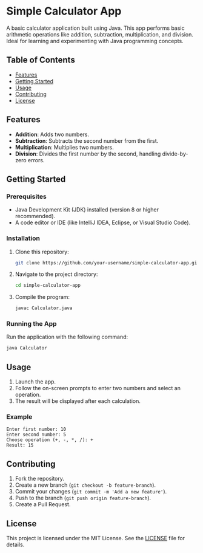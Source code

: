 
# Simple Calculator App

A basic calculator application built using Java. This app performs basic arithmetic operations like addition, subtraction, multiplication, and division. Ideal for learning and experimenting with Java programming concepts.

## Table of Contents
- [Features](#features)
- [Getting Started](#getting-started)
- [Usage](#usage)
- [Contributing](#contributing)
- [License](#license)

## Features
- **Addition**: Adds two numbers.
- **Subtraction**: Subtracts the second number from the first.
- **Multiplication**: Multiplies two numbers.
- **Division**: Divides the first number by the second, handling divide-by-zero errors.

## Getting Started

### Prerequisites
- Java Development Kit (JDK) installed (version 8 or higher recommended).
- A code editor or IDE (like IntelliJ IDEA, Eclipse, or Visual Studio Code).

### Installation
1. Clone this repository:
   ```bash
   git clone https://github.com/your-username/simple-calculator-app.git
   ```
2. Navigate to the project directory:
   ```bash
   cd simple-calculator-app
   ```
3. Compile the program:
   ```bash
   javac Calculator.java
   ```

### Running the App
Run the application with the following command:
   ```bash
   java Calculator
   ```

## Usage
1. Launch the app.
2. Follow the on-screen prompts to enter two numbers and select an operation.
3. The result will be displayed after each calculation.

### Example
```plaintext
Enter first number: 10
Enter second number: 5
Choose operation (+, -, *, /): +
Result: 15
```

## Contributing
1. Fork the repository.
2. Create a new branch (`git checkout -b feature-branch`).
3. Commit your changes (`git commit -m 'Add a new feature'`).
4. Push to the branch (`git push origin feature-branch`).
5. Create a Pull Request.

## License
This project is licensed under the MIT License. See the [LICENSE](LICENSE) file for details.
